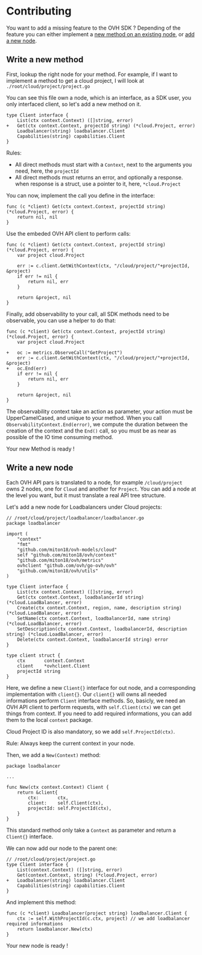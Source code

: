 # Contributing

You want to add a missing feature to the OVH SDK ?
Depending of the feature you can either implement a [new method on an existing node](#write-a-new-method),
or [add a new node](#write-a-new-node).


## Write a new method

First, lookup the right node for your method.
For example, if I want to implement a method to get a cloud project, I will look at `./root/cloud/project/project.go`

You can see this file own a node, which is an interface, as a SDK user, you only interfaced client, so let's add a new method on it.

```golang
type Client interface {
	List(ctx context.Context) ([]string, error)
+	Get(ctx context.Context, projectId string) (*cloud.Project, error)
	Loadbalancer(string) loadbalancer.Client
    Capabilities(string) capabilities.Client
}
```

Rules:
- All direct methods must start with a `Context`, next to the arguments you need, here, the `projectId`
- All direct methods must returns an error, and optionally a response. when response is a struct, use a pointer to it, here, `*cloud.Project`

You can now, implement the call you define in the interface:

```golang
func (c *client) Get(ctx context.Context, projectId string) (*cloud.Project, error) {
    return nil, nil
}
```

Use the embeded OVH API client to perform calls:

```golang
func (c *client) Get(ctx context.Context, projectId string) (*cloud.Project, error) {
	var project cloud.Project

	err := c.client.GetWithContext(ctx, "/cloud/project/"+projectId, &project)
	if err != nil {
		return nil, err
	}

	return &project, nil
}
```

Finally, add observability to your call, all SDK methods need to be observable, you can use a helper to do that:

```golang
func (c *client) Get(ctx context.Context, projectId string) (*cloud.Project, error) {
	var project cloud.Project

+	oc := metrics.ObserveCall("GetProject")
	err := c.client.GetWithContext(ctx, "/cloud/project/"+projectId, &project)
+	oc.End(err)
	if err != nil {
		return nil, err
	}

	return &project, nil
}
```

The observability context take an action as parameter, your action must be UpperCamelCased, and unique to your method.
When you call `ObservabilityContext.End(error)`, we compute the duration between the creation of the context and the `End()` call,
so you must be as near as possible of the IO time consuming method.

Your new Method is ready !

## Write a new node

Each OVH API pars is translated to a node, for example `/cloud/project` owns 2 nodes, one for `Cloud` and another for `Project`.
You can add a node at the level you want, but it must translate a real API tree structure.

Let's add a new node for Loadbalancers under Cloud projects:

```golang
// /root/cloud/project/loadbalancer/loadbalancer.go
package loadbalancer

import (
    "context"
	"fmt"
	"github.com/miton18/ovh-models/cloud"
	self "github.com/miton18/ovh/context"
	"github.com/miton18/ovh/metrics"
	ovhclient "github.com/ovh/go-ovh/ovh"
	"github.com/miton18/ovh/utils"
)

type Client interface {
	List(ctx context.Context) ([]string, error)
	Get(ctx context.Context, loadbalancerId string) (*cloud.LoadBalancer, error)
	Create(ctx context.Context, region, name, description string) (*cloud.LoadBalancer, error)
	SetName(ctx context.Context, loadbalancerId, name string) (*cloud.LoadBalancer, error)
	SetDescription(ctx context.Context, loadbalancerId, description string) (*cloud.LoadBalancer, error)
	Delete(ctx context.Context, loadbalancerId string) error
}

type client struct {
	ctx       context.Context
	client    *ovhclient.Client
	projectId string
}

```

Here, we define a new `Client{}` interface for out node, and a corresponding implementation with `client{}`.
Our `client{}` will owns all needed informations perform `Client` interface methods.
So, basicly, we need an OVH API client to perform requests, with `self.Client(ctx)` we can get things from context.
If you need to add required informations, you can add them to the local `context` package.

Cloud Project ID is also mandatory, so we add `self.ProjectId(ctx)`.

Rule: Always keep the current context in your node.

Then, we add a `New(Context)` method:

```golang
package loadbalancer

...

func New(ctx context.Context) Client {
	return &client{
		ctx:       ctx,
		client:    self.Client(ctx),
		projectId: self.ProjectId(ctx),
	}
}
```
 
This standard method only take a `Context` as parameter and return a `Client{}` interface.

We can now add our node to the parent one:

```golang
// /root/cloud/project/project.go
type Client interface {
	List(context.Context) ([]string, error)
	Get(context.Context, string) (*cloud.Project, error)
+	Loadbalancer(string) loadbalancer.Client
	Capabilities(string) capabilities.Client
}
```

And implement this method:

```golang
func (c *client) Loadbalancer(project string) loadbalancer.Client {
	ctx := self.WithProjectId(c.ctx, project) // we add loadbalancer required informations
	return loadbalancer.New(ctx)
}
```

Your new node is ready !

